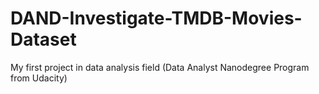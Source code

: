 # DAND-Investigate-TMDB-Movies-Dataset
My first project in data analysis field (Data Analyst Nanodegree Program from Udacity)
